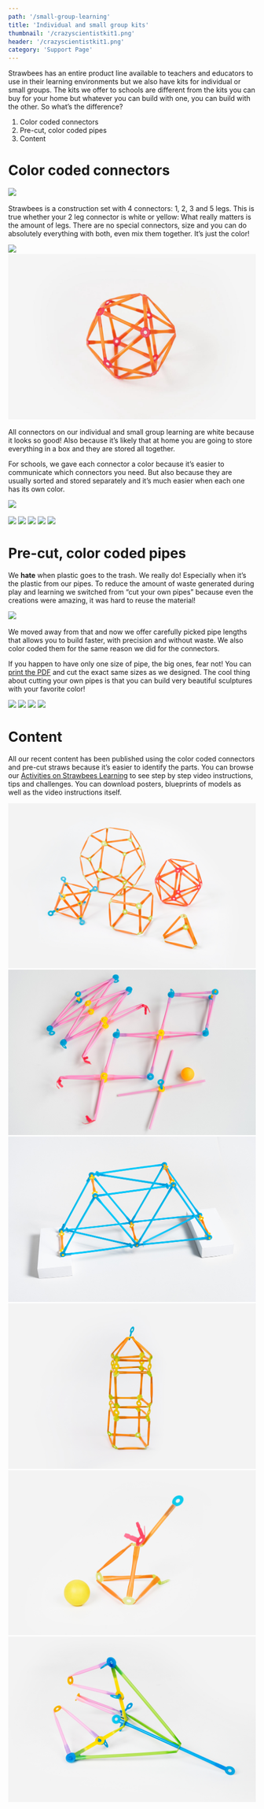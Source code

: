 ```yaml
---
path: '/small-group-learning'
title: 'Individual and small group kits'
thumbnail: '/crazyscientistkit1.png'
header: '/crazyscientistkit1.png'
category: 'Support Page'
---
```


<section component="youtube" url="https://www.youtube.com/watch?v=zt6SC-HXEmI"></section>

Strawbees has an entire product line available to teachers and educators to use in their learning environments but we also have kits for individual or small groups. The kits we offer to schools are different from the kits you can buy for your home but whatever you can build with one, you can build with the other. So what’s the difference?

1. Color coded connectors
1. Pre-cut, color coded pipes
1. Content

# Color coded connectors

![](/connectors.jpg)

Strawbees is a construction set with 4 connectors: 1, 2, 3 and 5 legs. This is true whether your 2 leg connector is white or yellow: What really matters is the amount of legs. There are no special connectors, size and you can do absolutely everything with both, even mix them together. It’s just the color!

<section component="gallery">

![](/crazyscientistkit5.png)
![](/platonic5.jpg)

</section>

All connectors on our individual and small group learning are white because it looks so good! Also because it’s likely that at home you are going to store everything in a box and they are stored all together.

For schools, we gave each connector a color because it’s easier to communicate which connectors you need. But also because they are usually sorted and stored separately and it’s much easier when each one has its own color.

![](/steamschoolkitbox.jpg)

<section component="gallery">

![](/imaginationkitbox.jpg)
![](/codingandroboticskitbox.jpg)
![](/creaturecreatorkitbox.jpg)
![](/makerkitbox.jpg)
![](/inventorkitbox.jpg)

</section>

# Pre-cut, color coded pipes

We **hate** when plastic goes to the trash. We really do! Especially when it’s the plastic from our pipes. To reduce the amount of waste generated during play and learning we switched from “cut your own pipes” because even the creations were amazing, it was hard to reuse the material!

![](/pipemeasurer.png)

We moved away from that and now we offer carefully picked pipe lengths that allows you to build faster, with precision and without waste. We also color coded them for the same reason we did for the connectors.

If you happen to have only one size of pipe, the big ones, fear not! You can [print the PDF](/pipemeasurer.pdf) and cut the exact same sizes as we designed. The cool thing about cutting your own pipes is that you can build very beautiful sculptures with your favorite color!

<section component="gallery">

![](/crazyscientistkit1.png)
![](/crazyscientistkit2.png)
![](/crazyscientistkit3.png)
![](/crazyscientistkit4.png)

</section>

# Content

All our recent content has been published using the color coded connectors and pre-cut straws because it’s easier to identify the parts. You can browse our [Activities on Strawbees Learning](/activities) to see step by step video instructions, tips and challenges. You can download posters, blueprints of models as well as the video instructions itself.

<section component="gallery">

![](/platonic.jpg)
![](/arm.jpg)
![](/truss.jpg)
![](/tower.jpg)
![](/catapult.jpg)
![](/claw.jpg)

</section>

